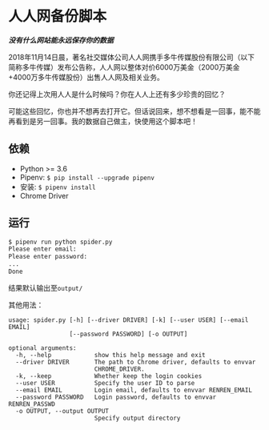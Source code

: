 人人网备份脚本
=============

***没有什么网站能永远保存你的数据***

2018年11月14日晨，著名社交媒体公司人人网携手多牛传媒股份有限公司（以下简称多牛传媒）发布公告称，人人网以整体对价6000万美金（2000万美金+4000万多牛传媒股份）出售人人网及相关业务。

你还记得上次用人人是什么时候吗？你在人人上还有多少珍贵的回忆？

可能这些回忆，你也并不想再去打开它。但话说回来，想不想看是一回事，能不能再看到是另一回事。我的数据自己做主，快使用这个脚本吧！


## 依赖

* Python >= 3.6
* Pipenv:  `$ pip install --upgrade pipenv`
* 安装:  `$ pipenv install`
* Chrome Driver

## 运行

```bash
$ pipenv run python spider.py
Please enter email:
Please enter password:
...
Done
```
结果默认输出至`output/`

其他用法：
```
usage: spider.py [-h] [--driver DRIVER] [-k] [--user USER] [--email EMAIL]
                 [--password PASSWORD] [-o OUTPUT]

optional arguments:
  -h, --help            show this help message and exit
  --driver DRIVER       The path to Chrome driver, defaults to envvar
                        CHROME_DRIVER.
  -k, --keep            Whether keep the login cookies
  --user USER           Specify the user ID to parse
  --email EMAIL         Login email, defaults to envvar RENREN_EMAIL
  --password PASSWORD   Login password, defaults to envvar RENREN_PASSWD
  -o OUTPUT, --output OUTPUT
                        Specify output directory
```

